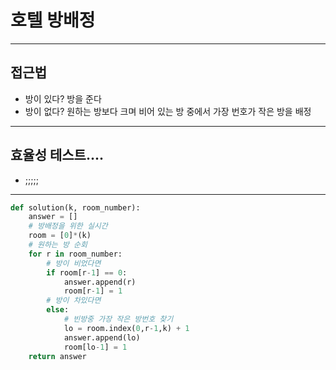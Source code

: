 # 호텔 방배정
---
## 접근법
- 방이 있다? 방을 준다
- 방이 없다? 원하는 방보다 크며 비어 있는 방 중에서 가장 번호가 작은 방을 배정

---
## 효율성 테스트....
- ;;;;;
---

```python
def solution(k, room_number):
    answer = []
    # 방배정을 위한 실시간
    room = [0]*(k)
    # 원하는 방 순회
    for r in room_number:
        # 방이 비었다면
        if room[r-1] == 0:
            answer.append(r)
            room[r-1] = 1
        # 방이 차있다면
        else:
            # 빈방중 가장 작은 방번호 찾기
            lo = room.index(0,r-1,k) + 1
            answer.append(lo)
            room[lo-1] = 1 
    return answer
```